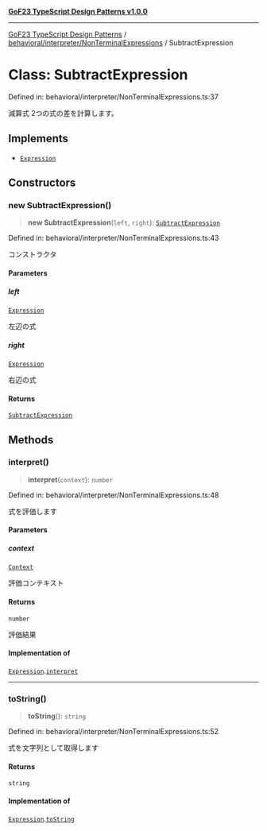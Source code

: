 [**GoF23 TypeScript Design Patterns v1.0.0**](../../../../README.md)

***

[GoF23 TypeScript Design Patterns](../../../../README.md) / [behavioral/interpreter/NonTerminalExpressions](../README.md) / SubtractExpression

# Class: SubtractExpression

Defined in: behavioral/interpreter/NonTerminalExpressions.ts:37

減算式
2つの式の差を計算します。

## Implements

- [`Expression`](../../Expression/interfaces/Expression.md)

## Constructors

### new SubtractExpression()

> **new SubtractExpression**(`left`, `right`): [`SubtractExpression`](SubtractExpression.md)

Defined in: behavioral/interpreter/NonTerminalExpressions.ts:43

コンストラクタ

#### Parameters

##### left

[`Expression`](../../Expression/interfaces/Expression.md)

左辺の式

##### right

[`Expression`](../../Expression/interfaces/Expression.md)

右辺の式

#### Returns

[`SubtractExpression`](SubtractExpression.md)

## Methods

### interpret()

> **interpret**(`context`): `number`

Defined in: behavioral/interpreter/NonTerminalExpressions.ts:48

式を評価します

#### Parameters

##### context

[`Context`](../../Expression/classes/Context.md)

評価コンテキスト

#### Returns

`number`

評価結果

#### Implementation of

[`Expression`](../../Expression/interfaces/Expression.md).[`interpret`](../../Expression/interfaces/Expression.md#interpret)

***

### toString()

> **toString**(): `string`

Defined in: behavioral/interpreter/NonTerminalExpressions.ts:52

式を文字列として取得します

#### Returns

`string`

#### Implementation of

[`Expression`](../../Expression/interfaces/Expression.md).[`toString`](../../Expression/interfaces/Expression.md#tostring)
